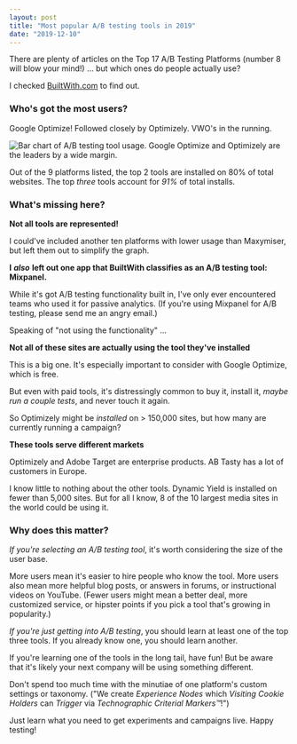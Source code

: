```yaml
---
layout: post
title: "Most popular A/B testing tools in 2019"
date: "2019-12-10"
---
```


There are plenty of articles on the Top 17 A/B Testing Platforms (number 8 will blow your mind!) ... but which ones do people actually use?

I checked [BuiltWith.com](https://builtwith.com/) to find out.

### Who's got the most users?

Google Optimize! Followed closely by Optimizely. VWO's in the running.

![Bar chart of A/B testing tool usage. Google Optimize and Optimizely are the leaders by a wide margin.](/images/image.png)

Out of the 9 platforms listed, the top 2 tools are installed on 80% of total websites. The top _three_ tools account for _91%_ of total installs.

### What's missing here?

**Not all tools are represented!**

I could've included another ten platforms with lower usage than Maxymiser, but left them out to simplify the graph.

**I** _**also**_ **left out one app that BuiltWith classifies as an A/B testing tool: Mixpanel.**

While it's got A/B testing functionality built in, I've only ever encountered teams who used it for passive analytics. (If you're using Mixpanel for A/B testing, please send me an angry email.)

Speaking of "not using the functionality" ...

**Not all of these sites are actually using the tool they've installed**

This is a big one. It's especially important to consider with Google Optimize, which is free.

But even with paid tools, it's distressingly common to buy it, install it, _maybe run a couple tests_, and never touch it again.

So Optimizely might be _installed_ on > 150,000 sites, but how many are currently running a campaign?

**These tools serve different markets**

Optimizely and Adobe Target are enterprise products. AB Tasty has a lot of customers in Europe.

I know little to nothing about the other tools. Dynamic Yield is installed on fewer than 5,000 sites. But for all I know, 8 of the 10 largest media sites in the world could be using it.

### Why does this matter?

_If you're selecting an A/B testing tool_, it's worth considering the size of the user base.

More users mean it's easier to hire people who know the tool. More users also mean more helpful blog posts, or answers in forums, or instructional videos on YouTube. (Fewer users might mean a better deal, more customized service, or hipster points if you pick a tool that's growing in popularity.)

_If you're just getting into A/B testing_, you should learn at least one of the top three tools. If you already know one, you should learn another.

If you're learning one of the tools in the long tail, have fun! But be aware that it's likely your next company will be using something different.

Don't spend too much time with the minutiae of one platform's custom settings or taxonomy. ("We create _Experience Nodes_ which _Visiting Cookie Holders_ can _Trigger_ via _Technographic Criterial Markers™_!")

Just learn what you need to get experiments and campaigns live. Happy testing!
